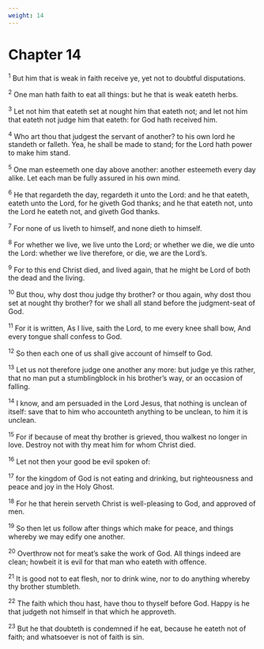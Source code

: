 ```yaml
---
weight: 14
---
```


# Chapter 14

<sup>1</sup> But him that is weak in faith receive ye, yet not to doubtful disputations. 

<sup>2</sup> One man hath faith to eat all things: but he that is weak eateth herbs. 

<sup>3</sup> Let not him that eateth set at nought him that eateth not; and let not him that eateth not judge him that eateth: for God hath received him. 

<sup>4</sup> Who art thou that judgest the servant of another? to his own lord he standeth or falleth. Yea, he shall be made to stand; for the Lord hath power to make him stand. 

<sup>5</sup> One man esteemeth one day above another: another esteemeth every day alike. Let each man be fully assured in his own mind. 

<sup>6</sup> He that regardeth the day, regardeth it unto the Lord: and he that eateth, eateth unto the Lord, for he giveth God thanks; and he that eateth not, unto the Lord he eateth not, and giveth God thanks. 

<sup>7</sup> For none of us liveth to himself, and none dieth to himself. 

<sup>8</sup> For whether we live, we live unto the Lord; or whether we die, we die unto the Lord: whether we live therefore, or die, we are the Lord’s. 

<sup>9</sup> For to this end Christ died, and lived again, that he might be Lord of both the dead and the living. 

<sup>10</sup> But thou, why dost thou judge thy brother? or thou again, why dost thou set at nought thy brother? for we shall all stand before the judgment-seat of God. 

<sup>11</sup> For it is written, As I live, saith the Lord, to me every knee shall bow, And every tongue shall confess to God. 

<sup>12</sup> So then each one of us shall give account of himself to God. 

<sup>13</sup> Let us not therefore judge one another any more: but judge ye this rather, that no man put a stumblingblock in his brother’s way, or an occasion of falling. 

<sup>14</sup> I know, and am persuaded in the Lord Jesus, that nothing is unclean of itself: save that to him who accounteth anything to be unclean, to him it is unclean. 

<sup>15</sup> For if because of meat thy brother is grieved, thou walkest no longer in love. Destroy not with thy meat him for whom Christ died. 

<sup>16</sup> Let not then your good be evil spoken of: 

<sup>17</sup> for the kingdom of God is not eating and drinking, but righteousness and peace and joy in the Holy Ghost. 

<sup>18</sup> For he that herein serveth Christ is well-pleasing to God, and approved of men. 

<sup>19</sup> So then let us follow after things which make for peace, and things whereby we may edify one another. 

<sup>20</sup> Overthrow not for meat’s sake the work of God. All things indeed are clean; howbeit it is evil for that man who eateth with offence. 

<sup>21</sup> It is good not to eat flesh, nor to drink wine, nor to do anything whereby thy brother stumbleth. 

<sup>22</sup> The faith which thou hast, have thou to thyself before God. Happy is he that judgeth not himself in that which he approveth. 

<sup>23</sup> But he that doubteth is condemned if he eat, because he eateth not of faith; and whatsoever is not of faith is sin. 


